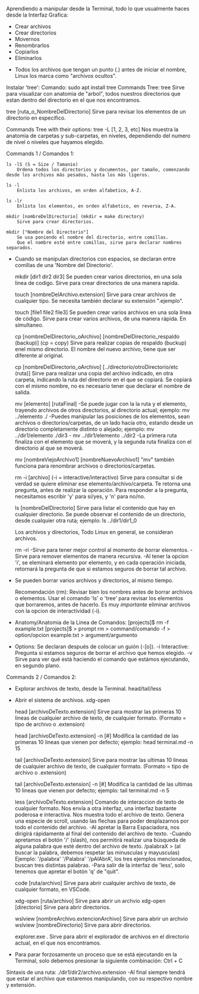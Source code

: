 Aprendiendo a manipular desde la Terminal, todo lo que usualmente haces desde la Interfaz Grafica:

-   Crear archivos
-   Crear directorios
-   Movernos
-   Renombrarlos
-   Copiarlos
-   Eliminarlos


* Todos los archivos que tengan un punto (.) antes de iniciar el nombre, Linux los marca como "archivos ocultos".


Instalar 'tree':
    Comando:
        sudo apt install tree
Commands Tree:
tree
    Sirve para visualizar con anatomia de "arbol", todos nuestros directorios que estan dentro del directorio en el que nos encontramos.

tree [ruta_o_NombreDelDirectorio]
    Sirve para revisar los elementos de un directorio en especifico.

Commands Tree with their options:
    tree -L [1, 2, 3, etc]
        Nos muestra la anatomia de carpetas y sub-carpetas, en niveles, dependiendo del numero de nivel o niveles que hayamos elegido.


Commands 1 / Comandos 1:

    ls -lS (S = Size / Tamanio)
        Ordena todos los directorios y documentos, por tamaño, comenzando desde los archivos más pesados, hasta los más ligeros.
    
    ls -l
        Enlista los archivos, en orden alfabetico, A-Z.
    
    ls -lr
        Enlista los elementos, en orden alfabetico, en reversa, Z-A.
    
    mkdir [nombreDelDirectorio] (mkdir = make directory)
        Sirve para crear directorios.

    mkdir ["Nombre del Directorio"]
        Se usa poniendo el nombre del directorio, entre comillas.
        Que el nombre esté entre comillas, sirve para declarar nombres separados.

* Cuando se manipulan directorios con espacios, se declaran entre comillas de una 'Nombre del Directorio'.
    

    mkdir [dir1 dir2 dir3]
        Se pueden crear varios directorios, en una sola linea de codigo.
        Sirve para crear directorios de una manera rapida.
    
    touch [nombreDelArchivo.extension]
        Sirve para crear archivos de cualquier tipo.
        Se necesita también declarar su extensión ".ejemplo".

    touch [file1 file2 file3]
        Se pueden crear varios archivos en una sola línea de código.
        Sirve para crear varios archivos, de una manera rápida. En simultaneo.
    
    cp [nombreDelDirectorio_oArchivo] [nombreDelDirectorio_respaldo (backup)] (cp = copy)
        Sirve para realizar copias de respaldo (buckup) enel mismo directorio.
        El nombre del nuevo archivo, tiene que ser diferente al original.
    
    cp [nombreDelDirectorio_oArchivo] [../directorio/otroDirectorio/etc (ruta)]
        Sirve para realizar una copia del archivo indicado, en otra carpeta, indicando la ruta del directorio en el que se copiará.
        Se copiará con el mismo nombre, no es necesario tener que declarar el nombre de salida.
    
    mv [elemento] [rutaFinal]
        -Se puede jugar con la la ruta y el elemento, trayendo archivos de otros directorios, al directorio actual; ejemplo: mv ../elemento ./
        -Puedes manipular las posiciones de los elementos, sean archivos o directorios/carpetas, de un lado hacia otro, estando desde un directorio completamente distinto o alejado; ejemplo: mv ../dir1/elemento ./dir3    -   mv ../dir1/elemento ../dir2
        -La primera ruta finaliza con el elemento que se moverá, y la segunda ruta finaliza con el directorio al que se moverá.
    
    mv [nombreViejoArchivo1] [nombreNuevoArchivo1]
        "mv" también funciona para renombrar archivos o directorios/carpetas.
    
    rm -i [archivo] (-i = interactive/interactivo)
        Sirve para consultar si de verdad se quiere eliminar ese elemento/archivo/carpeta.
        Te retorna una pregunta, antes de realizar la operación.
        Para responder a la pregunta, necesitamos escribir 'y' para sí/yes, y 'n' para no/no.
    
    ls [nombreDelDirectorio]
        Sirve para listar el contenido que hay en cualquier directorio.
        Se puede observar el contenido de un directorio, desde cualquier otra ruta; ejemplo: ls ../dir1/dir1_0
    
    
    Los archivos y directorios, Todo Linux en general, se consideran archivos.

    rm -ri
        -Sirve para tener mejor control al momento de borrar elementos.
        -Sirve para remover elementos de manera recursiva.
        -Al tener la opcion 'i', se eleminará elemento por elemento, y en cada operación iniciada, retornará la pregunta de que si estamos seguros de borrar tal archivo.
    
* Se pueden borrar varios archivos y directorios, al mismo tiempo.

    Recomendación (rm):
        Revisar bien los nombres antes de borrar archivos o elementos.
        Usar el comando 'ls' o 'tree' para revisar los elementos que borraremos, antes de hacerlo.
        Es muy *importante* eliminar archivos con la opcion de interactividad (-i).
    

* Anatomy/Anatomia de la Linea de Comandos:
    [projects]$ rm -f example.txt
                [projects]$ > prompt
                rm          > command/comando
                -f          > option/opcion
                example.txt > argument/argumento


* Options:
    Se declaran después de colocar un guión (-[o]).
    -i
        Interactive: Pregunta si estamos seguros de borrar el archivo que hemos elegido.
    -v
        Sirve para ver qué está haciendo el comando que estámos ejecutando, en segundo plano.


Commands 2 / Comandos 2:

-   Explorar archivos de texto, desde la Terminal. head/tail/less
-   Abrir el sistema de archivos. xdg-open


    head [archivoDeTexto.extension]
        Sirve para mostrar las primeras 10 lineas de cualquier archivo de texto, de cualquier formato. (Formato = tipo de archivo o .extension)
    
    head [archivoDeTexto.extension] -n [#]
        Modifica la cantidad de las primeras 10 lineas que vienen por defecto; ejemplo: head terminal.md -n 15
    
    tail [archivoDeTexto.extension]
        Sirve para mostrar las ultimas 10 lineas de cualquier archivo de texto, de cualquier formato. (Formato = tipo de archivo o .extension)
    
    tail [archivoDeTexto.extension] -n [#]
        Modifica la cantidad  de las ultimas 10 lineas que vienen por defecto; ejemplo: tail terminal.md -n 5
    
    less [archivoDeTexto.extension]
        Comando de interaccion de texto de cualquier formato.
        Nos envía a otra interfaz, una interfaz bastante poderosa e interactiva.
        Nos muestra todo el archivo de texto.
        Genera una especie de scroll, usando las flechas para poder desplazarnos por todo el contenido del archivo.
        -Al apretar la Barra Espaciadora, nos dirigirá rápidamente al final del contenido del archivo de texto.
        -Cuando apretamos el botón '/' (slash), nos permitirá realizar una búsqueda de alguna palabra que esté dentro del archivo de texto.
            /palabraX   > (al buscar la palabra, debemos respetar las minusculas y mayusculas)
            Ejemplo: '/palabra' '/Palabra' '/pAlAbrA', los tres ejemplos mencionados, buscan tres distintas palabras.
        -Para salir de la interfaz de 'less', solo tenemos que apretar el botón 'q' de "quit".
    
    code [ruta/archivo]
        Sirve para abrir cualquier archivo de texto, de cualquier formato, en VSCode.


    xdg-open [ruta/archivo]
        Sirve para abrir un archvio
    xdg-open [directorio]
        Sirve para abrir directorios.

    wslview [nombreArchivo.extencionArchivo]
        Sirve para abrir un archvio
    wslview [nombreDirectorio]
        Sirve para abrir directorios.


    explorer.exe .
        Sirve para abrir el explorador de archivos en el directorio actual, en el que nos encontramos.

* Para parar forzosamente un proceso que se está ejecutando en la Terminal, solo debemos presionar la siguiente combinación: Ctrl + C


Sintaxis de una ruta:
    ./dir1/dir2/archivo.extension
        -Al final siempre tendrá que estar el archivo que estaremos manipulando, con su respectivo nombre y extensión.

    